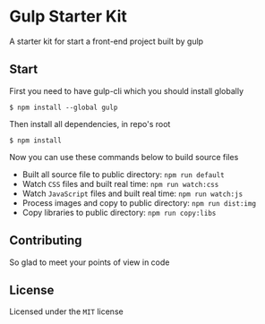 # Gulp Starter Kit

A starter kit for start a front-end project built by gulp

## Start

First you need to have gulp-cli which you should install globally

```
$ npm install --global gulp
```

Then install all dependencies, in repo's root

```
$ npm install
```

Now you can use these commands below to build source files

- Built all source file to public directory:  `npm run default`
- Watch `CSS` files and built real time: `npm run watch:css`
- Watch `JavaScript` files and built  real time: `npm run watch:js`
- Process images and copy to public directory: `npm run dist:img`
- Copy libraries to public directory: `npm run copy:libs`

## Contributing

So glad to meet your points of view in code

## License

Licensed under the `MIT` license
